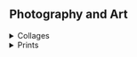## Photography and Art
<details>
  <summary>Collages</summary>
  A series of original postcards. 2020.<br/>
<img src="./images/collage9.jpg" height="320" width="480">
<img src="./images/collage7.jpg" height="320" width="480">
<img src="./images/collage3.jpg" height="320" width="480">
<img src="./images/collage4.jpg" height="320" width="480">
<img src="./images/collage5.jpg" height="320" width="480">
<img src="./images/collage6.jpg" height="320" width="480">
<img src="./images/collage2.jpg" height="320" width="480">
<img src="./images/collage8.jpg" height="320" width="480">
<img src="./images/collage1.jpg" height="320" width="480">
<img src="./images/collage10.jpg" height="320" width="480">
<img src="./images/collage11.jpg" height="320" width="480">
<img src="./images/collage12.jpg" height="320" width="480">
<img src="./images/collage13.jpg" height="320" width="480">
<img src="./images/collage14.jpg" height="320" width="480">
<img src="./images/collage15.jpg" height="320" width="480">
<img src="./images/collage16.jpg" height="320" width="480">
</details>

<details>
  <summary>Prints</summary>
  Linoleum prints depicting electron micrographs of diatoms, radiolaria, foram. 2012.<br/>
<img src="./images/print1.jpg" height="480" width="480">
<img src="./images/print2.jpg" height="480" width="480">
<img src="./images/print4.jpg" height="480" width="480">
<img src="./images/print3.jpg" height="480" width="480">
<img src="./images/print5.jpg" height="480" width="480">
<img src="./images/print6.jpg" height="480" width="480">

</details>
